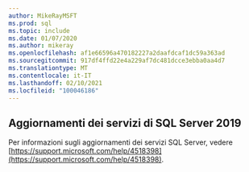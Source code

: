 ```yaml
---
author: MikeRayMSFT
ms.prod: sql
ms.topic: include
ms.date: 01/07/2020
ms.author: mikeray
ms.openlocfilehash: af1e66596a470182227a2daafdcaf1dc59a363ad
ms.sourcegitcommit: 917df4ffd22e4a229af7dc481dcce3ebba0aa4d7
ms.translationtype: MT
ms.contentlocale: it-IT
ms.lasthandoff: 02/10/2021
ms.locfileid: "100046186"
---
```

## <a name="sql-server-2019-servicing-updates"></a>Aggiornamenti dei servizi di SQL Server 2019

Per informazioni sugli aggiornamenti dei servizi SQL Server, vedere [https://support.microsoft.com/help/4518398](https://support.microsoft.com/help/4518398).
